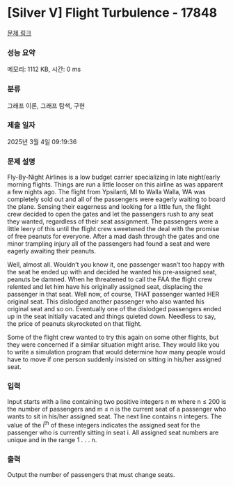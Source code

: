 # [Silver V] Flight Turbulence - 17848 

[문제 링크](https://www.acmicpc.net/problem/17848) 

### 성능 요약

메모리: 1112 KB, 시간: 0 ms

### 분류

그래프 이론, 그래프 탐색, 구현

### 제출 일자

2025년 3월 4일 09:19:36

### 문제 설명

<p>Fly-By-Night Airlines is a low budget carrier specializing in late night/early morning flights. Things are run a little looser on this airline as was apparent a few nights ago. The flight from Ypsilanti, MI to Walla Walla, WA was completely sold out and all of the passengers were eagerly waiting to board the plane. Sensing their eagerness and looking for a little fun, the flight crew decided to open the gates and let the passengers rush to any seat they wanted, regardless of their seat assignment. The passengers were a little leery of this until the flight crew sweetened the deal with the promise of free peanuts for everyone. After a mad dash through the gates and one minor trampling injury all of the passengers had found a seat and were eagerly awaiting their peanuts.</p>

<p>Well, almost all. Wouldn’t you know it, one passenger wasn’t too happy with the seat he ended up with and decided he wanted his pre-assigned seat, peanuts be damned. When he threatened to call the FAA the flight crew relented and let him have his originally assigned seat, displacing the passenger in that seat. Well now, of course, THAT passenger wanted HER original seat. This dislodged another passenger who also wanted his original seat and so on. Eventually one of the dislodged passengers ended up in the seat initially vacated and things quieted down. Needless to say, the price of peanuts skyrocketed on that flight.</p>

<p>Some of the flight crew wanted to try this again on some other flights, but they were concerned if a similar situation might arise. They would like you to write a simulation program that would determine how many people would have to move if one person suddenly insisted on sitting in his/her assigned seat.</p>

### 입력 

 <p>Input starts with a line containing two positive integers n m where n ≤ 200 is the number of passengers and m ≤ n is the current seat of a passenger who wants to sit in his/her assigned seat. The next line contains n integers. The value of the i<sup>th</sup> of these integers indicates the assigned seat for the passenger who is currently sitting in seat i. All assigned seat numbers are unique and in the range 1 . . . n.</p>

### 출력 

 <p>Output the number of passengers that must change seats.</p>

